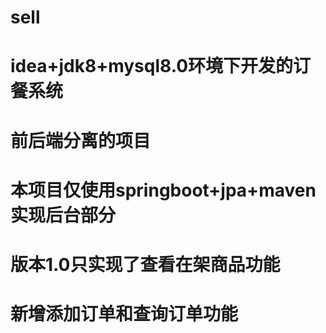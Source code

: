﻿# sell
# idea+jdk8+mysql8.0环境下开发的订餐系统  
# 前后端分离的项目
# 本项目仅使用springboot+jpa+maven实现后台部分
# 版本1.0只实现了查看在架商品功能

# 新增添加订单和查询订单功能